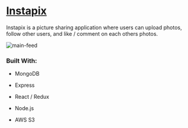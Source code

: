 # [Instapix](https://insta-pix.herokuapp.com/#/)

Instapix is a picture sharing application where users can upload photos, follow other users, and like / comment on each others photos. 

[main-feed]: https://i.imgur.com/9HszVLT.png "Main Feed"
![main-feed][main-feed]

### Built With: 

* MongoDB

* Express

* React / Redux

* Node.js

* AWS S3
